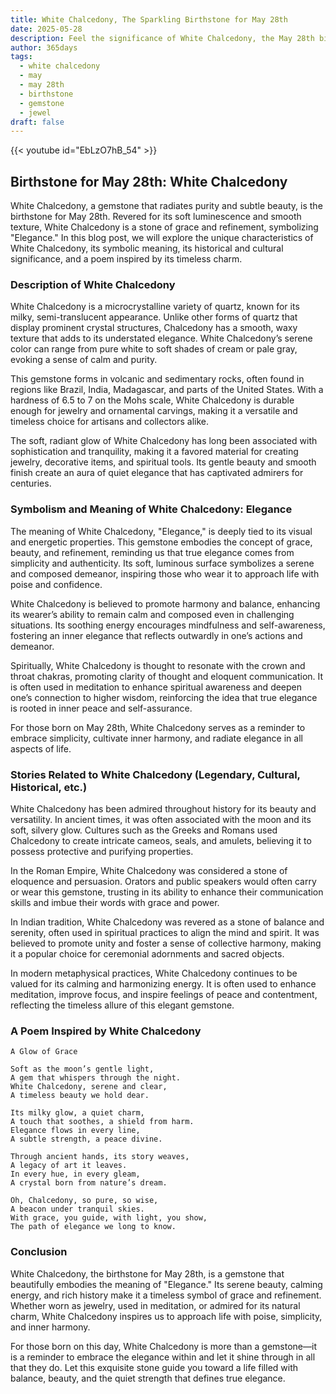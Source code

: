 ```yaml
---
title: White Chalcedony, The Sparkling Birthstone for May 28th
date: 2025-05-28
description: Feel the significance of White Chalcedony, the May 28th birthstone symbolizing Elegance. Let its beauty and meaning brighten your day.
author: 365days
tags:
  - white chalcedony
  - may
  - may 28th
  - birthstone
  - gemstone
  - jewel
draft: false
---
```


{{< youtube id="EbLzO7hB_54" >}}

## Birthstone for May 28th: White Chalcedony

White Chalcedony, a gemstone that radiates purity and subtle beauty, is the birthstone for May 28th. Revered for its soft luminescence and smooth texture, White Chalcedony is a stone of grace and refinement, symbolizing "Elegance." In this blog post, we will explore the unique characteristics of White Chalcedony, its symbolic meaning, its historical and cultural significance, and a poem inspired by its timeless charm.

### Description of White Chalcedony

White Chalcedony is a microcrystalline variety of quartz, known for its milky, semi-translucent appearance. Unlike other forms of quartz that display prominent crystal structures, Chalcedony has a smooth, waxy texture that adds to its understated elegance. White Chalcedony’s serene color can range from pure white to soft shades of cream or pale gray, evoking a sense of calm and purity.

This gemstone forms in volcanic and sedimentary rocks, often found in regions like Brazil, India, Madagascar, and parts of the United States. With a hardness of 6.5 to 7 on the Mohs scale, White Chalcedony is durable enough for jewelry and ornamental carvings, making it a versatile and timeless choice for artisans and collectors alike.

The soft, radiant glow of White Chalcedony has long been associated with sophistication and tranquility, making it a favored material for creating jewelry, decorative items, and spiritual tools. Its gentle beauty and smooth finish create an aura of quiet elegance that has captivated admirers for centuries.

### Symbolism and Meaning of White Chalcedony: Elegance

The meaning of White Chalcedony, "Elegance," is deeply tied to its visual and energetic properties. This gemstone embodies the concept of grace, beauty, and refinement, reminding us that true elegance comes from simplicity and authenticity. Its soft, luminous surface symbolizes a serene and composed demeanor, inspiring those who wear it to approach life with poise and confidence.

White Chalcedony is believed to promote harmony and balance, enhancing its wearer’s ability to remain calm and composed even in challenging situations. Its soothing energy encourages mindfulness and self-awareness, fostering an inner elegance that reflects outwardly in one’s actions and demeanor.

Spiritually, White Chalcedony is thought to resonate with the crown and throat chakras, promoting clarity of thought and eloquent communication. It is often used in meditation to enhance spiritual awareness and deepen one’s connection to higher wisdom, reinforcing the idea that true elegance is rooted in inner peace and self-assurance.

For those born on May 28th, White Chalcedony serves as a reminder to embrace simplicity, cultivate inner harmony, and radiate elegance in all aspects of life.

### Stories Related to White Chalcedony (Legendary, Cultural, Historical, etc.)

White Chalcedony has been admired throughout history for its beauty and versatility. In ancient times, it was often associated with the moon and its soft, silvery glow. Cultures such as the Greeks and Romans used Chalcedony to create intricate cameos, seals, and amulets, believing it to possess protective and purifying properties.

In the Roman Empire, White Chalcedony was considered a stone of eloquence and persuasion. Orators and public speakers would often carry or wear this gemstone, trusting in its ability to enhance their communication skills and imbue their words with grace and power.

In Indian tradition, White Chalcedony was revered as a stone of balance and serenity, often used in spiritual practices to align the mind and spirit. It was believed to promote unity and foster a sense of collective harmony, making it a popular choice for ceremonial adornments and sacred objects.

In modern metaphysical practices, White Chalcedony continues to be valued for its calming and harmonizing energy. It is often used to enhance meditation, improve focus, and inspire feelings of peace and contentment, reflecting the timeless allure of this elegant gemstone.

### A Poem Inspired by White Chalcedony

```
A Glow of Grace

Soft as the moon’s gentle light,  
A gem that whispers through the night.  
White Chalcedony, serene and clear,  
A timeless beauty we hold dear.  

Its milky glow, a quiet charm,  
A touch that soothes, a shield from harm.  
Elegance flows in every line,  
A subtle strength, a peace divine.  

Through ancient hands, its story weaves,  
A legacy of art it leaves.  
In every hue, in every gleam,  
A crystal born from nature’s dream.  

Oh, Chalcedony, so pure, so wise,  
A beacon under tranquil skies.  
With grace, you guide, with light, you show,  
The path of elegance we long to know.
```

### Conclusion

White Chalcedony, the birthstone for May 28th, is a gemstone that beautifully embodies the meaning of "Elegance." Its serene beauty, calming energy, and rich history make it a timeless symbol of grace and refinement. Whether worn as jewelry, used in meditation, or admired for its natural charm, White Chalcedony inspires us to approach life with poise, simplicity, and inner harmony.

For those born on this day, White Chalcedony is more than a gemstone—it is a reminder to embrace the elegance within and let it shine through in all that they do. Let this exquisite stone guide you toward a life filled with balance, beauty, and the quiet strength that defines true elegance.